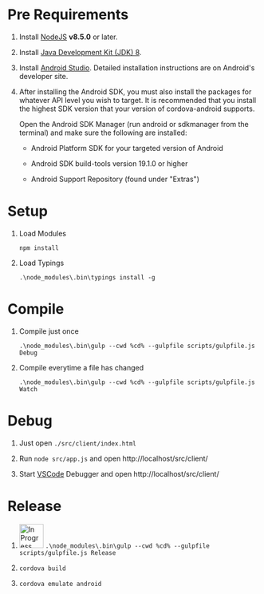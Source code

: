 # Pre Requirements

1. Install [NodeJS](https://nodejs.org/en/) **v8.5.0** or later.

2. Install [Java Development Kit (JDK) 8](http://www.oracle.com/technetwork/java/javase/downloads/jdk8-downloads-2133151.html).

3. Install [Android Studio](https://developer.android.com/studio/index.html). Detailed installation instructions are on Android's developer site.

4. After installing the Android SDK, you must also install the packages for whatever API level you wish to target. It is recommended that you install the highest SDK version that your version of cordova-android supports.

   Open the Android SDK Manager (run android or sdkmanager from the terminal) and make sure the following are installed:

   + Android Platform SDK for your targeted version of Android
   
   + Android SDK build-tools version 19.1.0 or higher
   
   + Android Support Repository (found under "Extras")

# Setup

1. Load Modules

   `npm install`

2. Load Typings

   `.\node_modules\.bin\typings install -g`

# Compile

1. Compile just once

   `.\node_modules\.bin\gulp --cwd %cd% --gulpfile scripts/gulpfile.js Debug`
   
2. Compile everytime a file has changed

   `.\node_modules\.bin\gulp --cwd %cd% --gulpfile scripts/gulpfile.js Watch`

# Debug

1. Just open `./src/client/index.html`

2. Run `node src/app.js` and open http://localhost/src/client/

3. Start [VSCode](https://code.visualstudio.com/) Debugger and open http://localhost/src/client/

# Release

1.  <img alt="In Progress" src="https://i.stack.imgur.com/W08Uq.png" width="48"> `.\node_modules\.bin\gulp --cwd %cd% --gulpfile scripts/gulpfile.js Release`

2. `cordova build`

3. `cordova emulate android`
